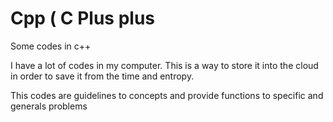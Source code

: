 # Cpp ( C Plus plus
Some codes in c++

I have a lot of codes in my computer.
This is a way to store it into the cloud
in order to save it from the time and entropy.

This codes are guidelines to concepts and provide 
functions to specific and generals problems 
